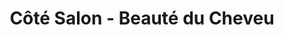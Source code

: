 ---
title: "Côté Salon - Beauté du Cheveu"
url: /schiltigheim/cote-salon-beaute-du-cheveu/
shop: Friseur
---